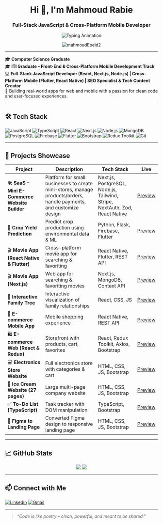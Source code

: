 <h1 align="center">Hi 👋, I'm Mahmoud Rabie</h1>
<h3 align="center">Full-Stack JavaScript & Cross-Platform Mobile Developer</h3>

<p align="center">
  <img src="https://readme-typing-svg.herokuapp.com?font=Fira+Code&size=22&pause=1000&color=6C63FF&center=true&vCenter=true&width=600&lines=Full-Stack+JavaScript+Developer;React+%7C+Next.js+%7C+Node.js;Cross-Platform+Mobile+%7C+React+Native+%7C+Flutter;Always+learning+new+technologies+🚀" alt="Typing Animation" />
</p>


<p align="center">
  <img src="https://komarev.com/ghpvc/?username=mahmoudEbeid2&label=Profile%20views&color=6c63ff&style=flat" alt="mahmoudEbeid2" />
</p>

---

🎓 **Computer Science Graduate**  
🎓 **ITI Graduate – Front-End & Cross-Platform Mobile Development Track**  
💻 **Full-Stack JavaScript Developer (React, Next.js, Node.js) | Cross-Platform Mobile (Flutter, React Native) | SEO Specialist & Tech Content Creator**  
📲 Building real-world apps for web and mobile with a passion for clean code and user-focused experiences.

---

## 🛠 Tech Stack

![JavaScript](https://img.shields.io/badge/-JavaScript-000?&logo=javascript)
![TypeScript](https://img.shields.io/badge/-TypeScript-000?&logo=typescript)
![React](https://img.shields.io/badge/-React-000?&logo=react)
![Next.js](https://img.shields.io/badge/-Next.js-000?&logo=next.js)
![Node.js](https://img.shields.io/badge/-Node.js-000?&logo=node.js)
![MongoDB](https://img.shields.io/badge/-MongoDB-000?&logo=mongodb)
![PostgreSQL](https://img.shields.io/badge/-PostgreSQL-000?&logo=postgresql)
![Firebase](https://img.shields.io/badge/-Firebase-000?&logo=firebase)
![Flutter](https://img.shields.io/badge/-Flutter-000?&logo=flutter)
![Bootstrap](https://img.shields.io/badge/-Bootstrap-000?&logo=bootstrap)
![Redux Toolkit](https://img.shields.io/badge/-Redux_Toolkit-000?&logo=redux)
![Git](https://img.shields.io/badge/-Git-000?&logo=git)

---

## 🌟 Projects Showcase

| Project | Description | Tech Stack | Live |
|--------|-------------|------------|------|
| 🛠️ **SaaS – Mini E-Commerce Website Builder** | Platform for small businesses to create mini-stores, manage products/orders, handle payments, and customize design | Next.js, PostgreSQL, Node.js, Tailwind, Stripe, NextAuth, Zod, React Native | [Preview](https://portfolio-mahmoud0.vercel.app/#project-dokany-saas-ecommerce) |
| 🌾 **Crop Yield Prediction** | Predict crop production using environmental data & ML | Python, Flask, Firebase, Flutter | [Preview](https://portfolio-mahmoud0.vercel.app/#project-ai-crop-yield-prediction) |
| 🎬 **Movie App (React Native & Flutter)** | Cross-platform movie app for searching & favoriting | React Native, Flutter, REST API | [Preview](https://portfolio-mahmoud0.vercel.app/#project-movie-app-react-native-flutter) |
| 🎬 **Movie App (Next.js)** | Web app for searching & favoriting movies | Next.js, MongoDB, Context API | [Preview](https://portfolio-mahmoud0.vercel.app/#project-movie-app-nextjs-mongodb) |
| 🌳 **Interactive Family Tree** | Interactive visualization of family relationships | React, CSS, JS | [Preview](https://portfolio-mahmoud0.vercel.app/#project-interactive-family-tree-react) |
| 📱 **E-commerce Mobile App** | Mobile shopping experience | React Native, REST API | [Preview](https://portfolio-mahmoud0.vercel.app/#project-ecommerce-mobile-app) |
| 🛍️ **E-commerce Web (React & Redux)** | Storefront with products, cart, favorites | React, Redux Toolkit, Axios, Bootstrap | [Preview](https://portfolio-mahmoud0.vercel.app/#project-ecommerce-react-redux-axios) |
| 💻 **Electronics Store Website** | Full electronics store with categories & cart | HTML, CSS, JS, Bootstrap | [Preview](https://portfolio-mahmoud0.vercel.app/#project-electronics-ecommerce-website) |
| 🍦 **Ice Cream Website (27 pages)** | Large multi-page company website | HTML, CSS, JS, Bootstrap | [Preview](https://portfolio-mahmoud0.vercel.app/#project-ice-cream-website-27-pages) |
| ✅ **To-Do List (TypeScript)** | Task tracker with DOM manipulation | TypeScript, Bootstrap | [Preview](https://portfolio-mahmoud0.vercel.app/#project-todo-list-typescript) |
| 🎨 **Figma to Landing Page** | Converted Figma design to responsive landing page | HTML, CSS, JS, Bootstrap | [Preview](https://portfolio-mahmoud0.vercel.app/#project-figma-landing-page-conversion) |

---

## 📈 GitHub Stats

<p align="center">
  <img src="https://github-readme-stats.vercel.app/api?username=mahmoudEbeid2&show_icons=true&theme=react&count_private=true" />
  <img src="https://github-readme-stats.vercel.app/api/top-langs/?username=mahmoudEbeid2&layout=compact&theme=react" />
</p>

---

## 📫 Connect with Me

[![LinkedIn](https://img.shields.io/badge/-Mahmoud%20Ebeid-blue?style=flat-square&logo=linkedin&logoColor=white)](https://linkedin.com/in/mahmoud-ebead/)
[![Gmail](https://img.shields.io/badge/-Gmail-red?style=flat-square&logo=gmail&logoColor=white)](mailto:mahmoud.ebeid2002@gmail.com)

---

> *“Code is like poetry – clean, powerful, and meant to be shared.”*
